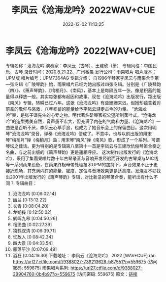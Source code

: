 ﻿---
title: 李凤云《沧海龙吟》2022WAV+CUE
date: 2022-12-02 11:13:25
categories: 古典音乐、新世纪、纯音雅乐
tags: 纯音雅乐
---
# 李凤云《沧海龙吟》2022[WAV+CUE]

专辑名称：沧海龙吟
演奏家：李凤云（古琴）、王建欣（箫）
专辑风格：中国民乐、古琴
录音时间：2020.8.21.22、广州番禺
发行公司：雨果唱片
唱片版本：UPM版
唱片编号：UPM7364AG
专辑介绍：
自1996年琴家李凤云与雨果合作第—张专辑《广陵琴韵》始，雨果唱片已经为她出版过四张专辑。分别是《广陵琴韵（四）》、《箫声琴韵》、《梅梢月》、《南风》，基本上是每隔五年一张，像是积蓄的能量得以释放一般。其实每张都有起因和故事。现在《沧海龙吟》出版发行，距出版《南风》专辑，转瞬已过八年。这张《沧海龙吟》有些姗姗来迟。但她却蕴含着对前辈的敬仰与感激，八年积蓄的能量给予李凤云游走古今的力量。
“沧海龙吟”琴，是张子谦先生的心爱之物。明代著名斫琴家祝公望所制蕉叶式。“沧海龙吟”的造型秀美自然，音声虽不宏大，但充满了内在的气韵和力量。《沧海龙吟》一曲更是百听不厌，李凤云心摹手追，也成为了她音乐会上的保留曲目。这次用明琴“沧海龙吟”录音，弹奏《沧海龙吟》便成了。不意中，也与以前出版的用宋琴“梅梢月”弹《梅梢月》曲；用宋琴“南风”弹《南风》歌，形成了一个系列。可谓琴坛之佳话。更为特别的是专辑第八至第十一首是李凤云与王建欣伉俪琴箫合奏之名曲，与之前出版的《箫声琴韵》更是遥相呼应。
这次制作出版发行的《沧海龙吟》，采用了集雨果唱片数十年古琴录音与音响开发经验而开发的古琴桌与MIC线等一系列雨果设备，在雨果终极母带处理技术UPM的加持下，声音效果不止于更接近现场，其充满内在的能量、密度、定位与音场效果更是达高度。发烧友不妨找出2001年出版发行的《箫声琴韵》专辑，对比新录的琴箫合奏，能听出有什么不同？
专辑曲目：
01. 沧海龙吟 [0:06:02.14]
02. 幽兰 [0:13:12.22]
03. 长青 [0:08:04.20]
04. 龙朔操 [0:12:50.02]
05. 鹤鸣九皋 [0:04:50.26]
06. 相思曲 [0:02:27.39]
07. 猿鹤双清 [0:06:39.71]
08. 忆故人 [0:08:42.34]
09. 四大景 [0:04:33.54]
10. 雁落平沙 [0:07:09.49]
11. 酒狂 [0:04:19.30]
下载地址：
李凤云《沧海龙吟》 2022 [WAV+CUE].rar: https://url27.ctfile.com/f/9388027-739213628-b87551?p=559675
(访问密码: 559675)
雨果唱片系列: https://url27.ctfile.com/d/9388027-29904760-0b4b97?p=559675
(访问密码: 559675)
原文：[链接](https://blog.sina.com.cn/s/blog_1647c7e76010310el.html)
